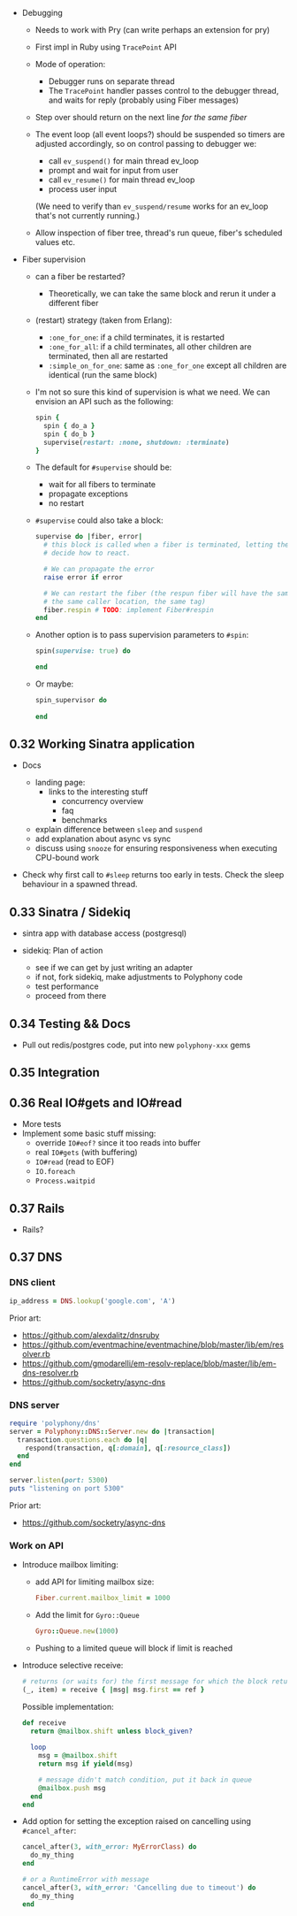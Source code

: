 - Debugging
  - Needs to work with Pry (can write perhaps an extension for pry)
  - First impl in Ruby using `TracePoint` API
  - Mode of operation:
    - Debugger runs on separate thread
    - The `TracePoint` handler passes control to the debugger thread, and waits
      for reply (probably using Fiber messages)
  - Step over should return on the next line *for the same fiber*
  - The event loop (all event loops?) should be suspended so timers are adjusted
    accordingly, so on control passing to debugger we:

    - call `ev_suspend()` for main thread ev_loop
    - prompt and wait for input from user
    - call `ev_resume()` for main thread ev_loop
    - process user input

    (We need to verify than `ev_suspend/resume` works for an ev_loop that's not
    currently running.)
  - Allow inspection of fiber tree, thread's run queue, fiber's scheduled values etc.

- Fiber supervision
  - can a fiber be restarted?
    - Theoretically, we can take the same block and rerun it under a different
      fiber
  - (restart) strategy (taken from Erlang):
    - `:one_for_one`: if a child terminates, it is restarted
    - `:one_for_all`: if a child terminates, all other children are terminated,
      then all are restarted
    - `:simple_on_for_one`: same as `:one_for_one` except all children are
      identical (run the same block)
  - I'm not so sure this kind of supervision is what we need. We can envision
    an API such as the following:

    ```ruby
    spin {
      spin { do_a }
      spin { do_b }
      supervise(restart: :none, shutdown: :terminate)
    }
    ```

  - The default for `#supervise` should be:
    - wait for all fibers to terminate
    - propagate exceptions
    - no restart
  
  - `#supervise` could also take a block:

    ```ruby
    supervise do |fiber, error|
      # this block is called when a fiber is terminated, letting the developer
      # decide how to react.

      # We can propagate the error
      raise error if error

      # We can restart the fiber (the respun fiber will have the same parent,
      # the same caller location, the same tag)
      fiber.respin # TODO: implement Fiber#respin
    end
    ```

  - Another option is to pass supervision parameters to `#spin`:

    ```ruby
    spin(supervise: true) do

    end
    ```

  - Or maybe:

    ```ruby
    spin_supervisor do
      
    end
    ```

## 0.32 Working Sinatra application

- Docs
  - landing page:
    - links to the interesting stuff
      - concurrency overview
      - faq
      - benchmarks
  - explain difference between `sleep` and `suspend`
  - add explanation about async vs sync
  - discuss using `snooze` for ensuring responsiveness when executing CPU-bound work

- Check why first call to `#sleep` returns too early in tests. Check the
  sleep behaviour in a spawned thread.

## 0.33 Sinatra / Sidekiq

- sintra app with database access (postgresql)

- sidekiq: Plan of action
  - see if we can get by just writing an adapter
  - if not, fork sidekiq, make adjustments to Polyphony code
  - test performance
  - proceed from there

## 0.34 Testing && Docs

- Pull out redis/postgres code, put into new `polyphony-xxx` gems

## 0.35 Integration

## 0.36 Real IO#gets and IO#read

- More tests
- Implement some basic stuff missing:
  - override `IO#eof?` since it too reads into buffer
  - real `IO#gets` (with buffering)
  - `IO#read` (read to EOF)
  - `IO.foreach`
  - `Process.waitpid`

## 0.37 Rails

- Rails?

## 0.37 DNS

### DNS client

```ruby
ip_address = DNS.lookup('google.com', 'A')
```

Prior art:

- https://github.com/alexdalitz/dnsruby
- https://github.com/eventmachine/eventmachine/blob/master/lib/em/resolver.rb
- https://github.com/gmodarelli/em-resolv-replace/blob/master/lib/em-dns-resolver.rb
- https://github.com/socketry/async-dns

### DNS server

```ruby
require 'polyphony/dns'
server = Polyphony::DNS::Server.new do |transaction|
  transaction.questions.each do |q|
    respond(transaction, q[:domain], q[:resource_class])
  end
end

server.listen(port: 5300)
puts "listening on port 5300"
```

Prior art:

- https://github.com/socketry/async-dns

### Work on API

  - Introduce mailbox limiting:
    - add API for limiting mailbox size:

      ```ruby
      Fiber.current.mailbox_limit = 1000
      ```

    - Add the limit for `Gyro::Queue`

      ```ruby
      Gyro::Queue.new(1000)
      ```

    - Pushing to a limited queue will block if limit is reached

  - Introduce selective receive:

    ```ruby
    # returns (or waits for) the first message for which the block returns true
    (_, item) = receive { |msg| msg.first == ref }
    ```

    Possible implementation:

    ```ruby
    def receive
      return @mailbox.shift unless block_given?
      
      loop
        msg = @mailbox.shift
        return msg if yield(msg)

        # message didn't match condition, put it back in queue
        @mailbox.push msg
      end
    end
    ```

- Add option for setting the exception raised on cancelling using `#cancel_after`:

  ```ruby
  cancel_after(3, with_error: MyErrorClass) do
    do_my_thing
  end

  # or a RuntimeError with message
  cancel_after(3, with_error: 'Cancelling due to timeout') do
    do_my_thing
  end
  ```
